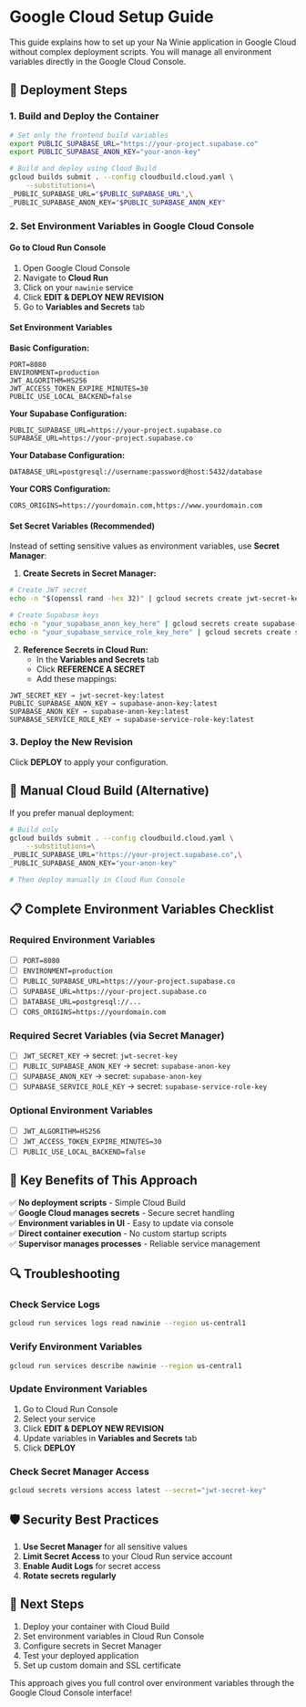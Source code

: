 # Google Cloud Setup Guide

This guide explains how to set up your Na Winie application in Google Cloud without complex deployment scripts. You will manage all environment variables directly in the Google Cloud Console.

## 🚀 Deployment Steps

### 1. Build and Deploy the Container

```bash
# Set only the frontend build variables
export PUBLIC_SUPABASE_URL="https://your-project.supabase.co"
export PUBLIC_SUPABASE_ANON_KEY="your-anon-key"

# Build and deploy using Cloud Build
gcloud builds submit . --config cloudbuild.cloud.yaml \
    --substitutions=\
_PUBLIC_SUPABASE_URL="$PUBLIC_SUPABASE_URL",\
_PUBLIC_SUPABASE_ANON_KEY="$PUBLIC_SUPABASE_ANON_KEY"
```

### 2. Set Environment Variables in Google Cloud Console

#### Go to Cloud Run Console
1. Open Google Cloud Console
2. Navigate to **Cloud Run**
3. Click on your `nawinie` service
4. Click **EDIT & DEPLOY NEW REVISION**
5. Go to **Variables and Secrets** tab

#### Set Environment Variables

**Basic Configuration:**
```
PORT=8080
ENVIRONMENT=production
JWT_ALGORITHM=HS256
JWT_ACCESS_TOKEN_EXPIRE_MINUTES=30
PUBLIC_USE_LOCAL_BACKEND=false
```

**Your Supabase Configuration:**
```
PUBLIC_SUPABASE_URL=https://your-project.supabase.co
SUPABASE_URL=https://your-project.supabase.co
```

**Your Database Configuration:**
```
DATABASE_URL=postgresql://username:password@host:5432/database
```

**Your CORS Configuration:**
```
CORS_ORIGINS=https://yourdomain.com,https://www.yourdomain.com
```

#### Set Secret Variables (Recommended)

Instead of setting sensitive values as environment variables, use **Secret Manager**:

1. **Create Secrets in Secret Manager:**
```bash
# Create JWT secret
echo -n "$(openssl rand -hex 32)" | gcloud secrets create jwt-secret-key --data-file=-

# Create Supabase keys
echo -n "your_supabase_anon_key_here" | gcloud secrets create supabase-anon-key --data-file=-
echo -n "your_supabase_service_role_key_here" | gcloud secrets create supabase-service-role-key --data-file=-
```

2. **Reference Secrets in Cloud Run:**
   - In the **Variables and Secrets** tab
   - Click **REFERENCE A SECRET**
   - Add these mappings:

```
JWT_SECRET_KEY → jwt-secret-key:latest
PUBLIC_SUPABASE_ANON_KEY → supabase-anon-key:latest  
SUPABASE_ANON_KEY → supabase-anon-key:latest
SUPABASE_SERVICE_ROLE_KEY → supabase-service-role-key:latest
```

### 3. Deploy the New Revision

Click **DEPLOY** to apply your configuration.

## 🔧 Manual Cloud Build (Alternative)

If you prefer manual deployment:

```bash
# Build only
gcloud builds submit . --config cloudbuild.cloud.yaml \
    --substitutions=\
_PUBLIC_SUPABASE_URL="https://your-project.supabase.co",\
_PUBLIC_SUPABASE_ANON_KEY="your-anon-key"

# Then deploy manually in Cloud Run Console
```

## 📋 Complete Environment Variables Checklist

### Required Environment Variables
- [ ] `PORT=8080`
- [ ] `ENVIRONMENT=production`
- [ ] `PUBLIC_SUPABASE_URL=https://your-project.supabase.co`
- [ ] `SUPABASE_URL=https://your-project.supabase.co`
- [ ] `DATABASE_URL=postgresql://...`
- [ ] `CORS_ORIGINS=https://yourdomain.com`

### Required Secret Variables (via Secret Manager)
- [ ] `JWT_SECRET_KEY` → secret: `jwt-secret-key`
- [ ] `PUBLIC_SUPABASE_ANON_KEY` → secret: `supabase-anon-key`
- [ ] `SUPABASE_ANON_KEY` → secret: `supabase-anon-key`
- [ ] `SUPABASE_SERVICE_ROLE_KEY` → secret: `supabase-service-role-key`

### Optional Environment Variables
- [ ] `JWT_ALGORITHM=HS256`
- [ ] `JWT_ACCESS_TOKEN_EXPIRE_MINUTES=30`
- [ ] `PUBLIC_USE_LOCAL_BACKEND=false`

## 🎯 Key Benefits of This Approach

✅ **No deployment scripts** - Simple Cloud Build  
✅ **Google Cloud manages secrets** - Secure secret handling  
✅ **Environment variables in UI** - Easy to update via console  
✅ **Direct container execution** - No custom startup scripts  
✅ **Supervisor manages processes** - Reliable service management  

## 🔍 Troubleshooting

### Check Service Logs
```bash
gcloud run services logs read nawinie --region us-central1
```

### Verify Environment Variables
```bash
gcloud run services describe nawinie --region us-central1
```

### Update Environment Variables
1. Go to Cloud Run Console
2. Select your service
3. Click **EDIT & DEPLOY NEW REVISION**
4. Update variables in **Variables and Secrets** tab
5. Click **DEPLOY**

### Check Secret Manager Access
```bash
gcloud secrets versions access latest --secret="jwt-secret-key"
```

## 🛡️ Security Best Practices

1. **Use Secret Manager** for all sensitive values
2. **Limit Secret Access** to your Cloud Run service account
3. **Enable Audit Logs** for secret access
4. **Rotate secrets regularly**

## 📖 Next Steps

1. Deploy your container with Cloud Build
2. Set environment variables in Cloud Run Console  
3. Configure secrets in Secret Manager
4. Test your deployed application
5. Set up custom domain and SSL certificate

This approach gives you full control over environment variables through the Google Cloud Console interface! 